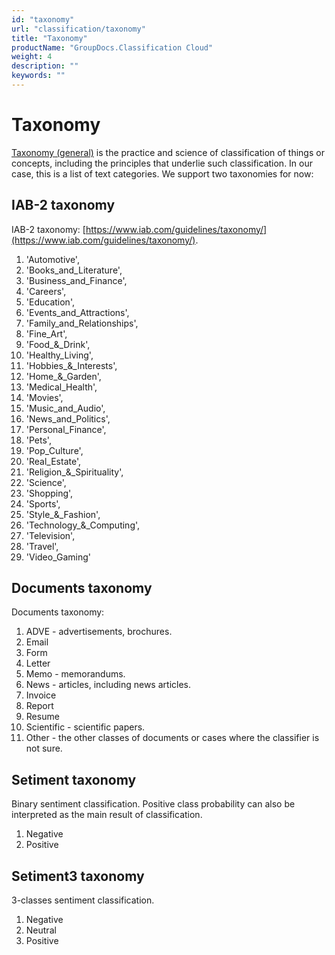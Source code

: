 ```yaml
---
id: "taxonomy"
url: "classification/taxonomy"
title: "Taxonomy"
productName: "GroupDocs.Classification Cloud"
weight: 4
description: ""
keywords: ""
---
```







# Taxonomy #

[Taxonomy (general)](https://en.wikipedia.org/wiki/Taxonomy_(general)) is the practice and science of classification of things or concepts, including the principles that underlie such classification. In our case, this is a list of text categories. We support two taxonomies for now:

## IAB-2 taxonomy ##

IAB-2 taxonomy: [https://www.iab.com/guidelines/taxonomy/](https://www.iab.com/guidelines/taxonomy/).


1. 'Automotive',
1. 'Books_and_Literature',
1. 'Business_and_Finance',
1. 'Careers',
1. 'Education',
1. 'Events_and_Attractions',
1. 'Family_and_Relationships',
1. 'Fine_Art',
1. 'Food_&_Drink',
1. 'Healthy_Living',
1. 'Hobbies_&_Interests',
1. 'Home_&_Garden',
1. 'Medical_Health',
1. 'Movies',
1. 'Music_and_Audio',
1. 'News_and_Politics',
1. 'Personal_Finance',
1. 'Pets',
1. 'Pop_Culture',
1. 'Real_Estate',
1. 'Religion_&_Spirituality',
1. 'Science',
1. 'Shopping',
1. 'Sports',
1. 'Style_&_Fashion',
1. 'Technology_&_Computing',
1. 'Television',
1. 'Travel',
1. 'Video_Gaming'



## Documents taxonomy ##

Documents taxonomy:

1. ADVE - advertisements, brochures.
1. Email
1. Form
1. Letter
1. Memo - memorandums.
1. News - articles, including news articles.
1. Invoice
1. Report
1. Resume 
1. Scientific - scientific papers.
1. Other - the other classes of documents or cases where the classifier is not sure.

## Setiment taxonomy ##

Binary sentiment classification. Positive class probability can also be interpreted as the main result of classification. 

1. Negative
1. Positive

## Setiment3 taxonomy ##

3-classes sentiment classification.

1. Negative
1. Neutral
1. Positive